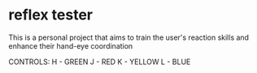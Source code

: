 # reflex tester
 
This is a personal project that aims to train the user's reaction skills and enhance their hand-eye coordination

CONTROLS:
H - GREEN
J - RED
K - YELLOW
L - BLUE